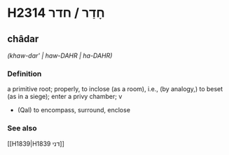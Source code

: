 # H2314 חָדַר / חדר

## châdar

_(khaw-dar' | haw-DAHR | ha-DAHR)_

### Definition

a primitive root; properly, to inclose (as a room), i.e., (by analogy,) to beset (as in a siege); enter a privy chamber; v

- (Qal) to encompass, surround, enclose

### See also

[[H1839|H1839 דני]]
